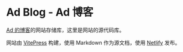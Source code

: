 # Ad Blog - Ad 博客
[Ad 的博客](https://www.19991230.xyz/)的网站存储库，这里是网站的源代码库。

网站由 [VitePress](https://vitepress.dev) 构建，使用 Markdown 作为源文档，使用 [Netlify](https://www.netlify.com) 发布。
